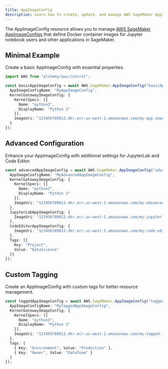 ```yaml
---
title: AppImageConfig
description: Learn how to create, update, and manage AWS SageMaker AppImageConfigs using Alchemy Cloud Control.
---
```


The AppImageConfig resource allows you to manage [AWS SageMaker AppImageConfigs](https://docs.aws.amazon.com/sagemaker/latest/userguide/) that define Docker container images for Jupyter notebook users and other applications in SageMaker. 

## Minimal Example

Create a basic AppImageConfig with essential properties.

```ts
import AWS from "alchemy/aws/control";

const basicAppImageConfig = await AWS.SageMaker.AppImageConfig("basicAppImageConfig", {
  AppImageConfigName: "MyAppImageConfig",
  KernelGatewayImageConfig: {
    KernelSpecs: [{
      Name: "python3",
      DisplayName: "Python 3"
    }],
    ImageUri: "123456789012.dkr.ecr.us-west-2.amazonaws.com/my-app-image:latest"
  }
});
```

## Advanced Configuration

Enhance your AppImageConfig with additional settings for JupyterLab and Code Editor.

```ts
const advancedAppImageConfig = await AWS.SageMaker.AppImageConfig("advancedAppImageConfig", {
  AppImageConfigName: "MyAdvancedAppImageConfig",
  KernelGatewayImageConfig: {
    KernelSpecs: [{
      Name: "python3",
      DisplayName: "Python 3"
    }],
    ImageUri: "123456789012.dkr.ecr.us-west-2.amazonaws.com/my-advanced-image:latest"
  },
  JupyterLabAppImageConfig: {
    ImageUri: "123456789012.dkr.ecr.us-west-2.amazonaws.com/my-jupyterlab-image:latest"
  },
  CodeEditorAppImageConfig: {
    ImageUri: "123456789012.dkr.ecr.us-west-2.amazonaws.com/my-code-editor-image:latest"
  },
  Tags: [{
    Key: "Project",
    Value: "DataScience"
  }]
});
```

## Custom Tagging

Create an AppImageConfig with custom tags for better resource management.

```ts
const taggedAppImageConfig = await AWS.SageMaker.AppImageConfig("taggedAppImageConfig", {
  AppImageConfigName: "MyTaggedAppImageConfig",
  KernelGatewayImageConfig: {
    KernelSpecs: [{
      Name: "python3",
      DisplayName: "Python 3"
    }],
    ImageUri: "123456789012.dkr.ecr.us-west-2.amazonaws.com/my-tagged-image:latest"
  },
  Tags: [
    { Key: "Environment", Value: "Production" },
    { Key: "Owner", Value: "DataTeam" }
  ]
});
```